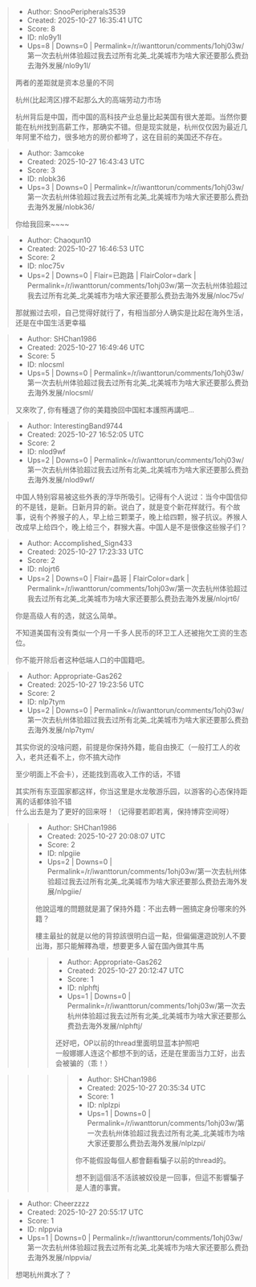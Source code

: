 > - Author: SnooPeripherals3539
> - Created: 2025-10-27 16:35:41 UTC
> - Score: 8
> - ID: nlo9y1l
> - Ups=8 | Downs=0 | Permalink=/r/iwanttorun/comments/1ohj03w/第一次去杭州体验超过我去过所有北美_北美城市为啥大家还要那么费劲去海外发展/nlo9y1l/
>
> 两者的差距就是资本总量的不同
> 
> 杭州(比起湾区)撑不起那么大的高端劳动力市场
> 
> 杭州背后是中国，而中国的高科技产业总量比起美国有很大差距。当然你要能在杭州找到高薪工作，那确实不错。但是现实就是，杭州仅仅因为最近几年阿里不给力，很多地方的房价都垮了，这在目前的美国还不存在。

> - Author: 3amcoke
> - Created: 2025-10-27 16:43:43 UTC
> - Score: 3
> - ID: nlobk36
> - Ups=3 | Downs=0 | Permalink=/r/iwanttorun/comments/1ohj03w/第一次去杭州体验超过我去过所有北美_北美城市为啥大家还要那么费劲去海外发展/nlobk36/
>
> 你给我回来~~~~

> - Author: Chaoqun10
> - Created: 2025-10-27 16:46:53 UTC
> - Score: 2
> - ID: nloc75v
> - Ups=2 | Downs=0 | Flair=已跑路 | FlairColor=dark | Permalink=/r/iwanttorun/comments/1ohj03w/第一次去杭州体验超过我去过所有北美_北美城市为啥大家还要那么费劲去海外发展/nloc75v/
>
> 那就搬过去呗，自己觉得好就行了，有相当部分人确实是比起在海外生活，还是在中国生活更幸福

> - Author: SHChan1986
> - Created: 2025-10-27 16:49:46 UTC
> - Score: 5
> - ID: nlocsml
> - Ups=5 | Downs=0 | Permalink=/r/iwanttorun/comments/1ohj03w/第一次去杭州体验超过我去过所有北美_北美城市为啥大家还要那么费劲去海外发展/nlocsml/
>
> 又來吹了, 你有種退了你的美籍換回中国紅本護照再講吧...

> - Author: InterestingBand9744
> - Created: 2025-10-27 16:52:05 UTC
> - Score: 2
> - ID: nlod9wf
> - Ups=2 | Downs=0 | Permalink=/r/iwanttorun/comments/1ohj03w/第一次去杭州体验超过我去过所有北美_北美城市为啥大家还要那么费劲去海外发展/nlod9wf/
>
> 中国人特别容易被这些外表的浮华所吸引。记得有个人说过：当今中国信仰的不是钱，是新。日新月异的新。说白了，就是变个新花样就行。有个故事，说有个养猴子的人，早上给三颗栗子，晚上给四颗，猴子抗议。养猴人改成早上给四个，晚上给三个，群猴大喜。中国人是不是很像这些猴子们？

> - Author: Accomplished_Sign433
> - Created: 2025-10-27 17:23:33 UTC
> - Score: 2
> - ID: nlojrt6
> - Ups=2 | Downs=0 | Flair=晶哥 | FlairColor=dark | Permalink=/r/iwanttorun/comments/1ohj03w/第一次去杭州体验超过我去过所有北美_北美城市为啥大家还要那么费劲去海外发展/nlojrt6/
>
> 你是高级人有的选，就这么简单。
> 
> 不知道美国有没有类似一个月一千多人民币的环卫工人还被拖欠工资的生态位。
> 
> 你不能开除后者这种低端人口的中国籍吧。

> - Author: Appropriate-Gas262
> - Created: 2025-10-27 19:23:56 UTC
> - Score: 2
> - ID: nlp7tym
> - Ups=2 | Downs=0 | Permalink=/r/iwanttorun/comments/1ohj03w/第一次去杭州体验超过我去过所有北美_北美城市为啥大家还要那么费劲去海外发展/nlp7tym/
>
> 其实你说的没啥问题，前提是你保持外籍，能自由换汇（一般打工人的收入，老共还看不上，你不搞大动作
> 
> 至少明面上不会卡），还能找到高收入工作的话，不错
> 
> 其实所有东亚国家都这样，你当这里是水龙敬游乐园，以游客的心态保持距离的话都体验不错  
> 什么出去是为了更好的回来呀！（记得要若即若离，保持博弈空间呀）

>> - Author: SHChan1986
>> - Created: 2025-10-27 20:08:07 UTC
>> - Score: 2
>> - ID: nlpgiie
>> - Ups=2 | Downs=0 | Permalink=/r/iwanttorun/comments/1ohj03w/第一次去杭州体验超过我去过所有北美_北美城市为啥大家还要那么费劲去海外发展/nlpgiie/
>>
>> 他說這堆的問題就是漏了保持外籍：不出去轉一圈搞定身份哪來的外籍？
>> 
>> 樓主最扯的就是以他的背掠該很明白這一點，但偏偏還遊說別人不要出海，那只能解釋為壞，想要更多人留在国內做其牛馬

>>> - Author: Appropriate-Gas262
>>> - Created: 2025-10-27 20:12:47 UTC
>>> - Score: 1
>>> - ID: nlphftj
>>> - Ups=1 | Downs=0 | Permalink=/r/iwanttorun/comments/1ohj03w/第一次去杭州体验超过我去过所有北美_北美城市为啥大家还要那么费劲去海外发展/nlphftj/
>>>
>>> 还好吧，OP以前的thread里面明显蓝本护照吧  
>>> 一般娜娜人连这个都想不到的话，还是在里面当力工好，出去会被骗的（乖！）

>>>> - Author: SHChan1986
>>>> - Created: 2025-10-27 20:35:34 UTC
>>>> - Score: 1
>>>> - ID: nlplzpi
>>>> - Ups=1 | Downs=0 | Permalink=/r/iwanttorun/comments/1ohj03w/第一次去杭州体验超过我去过所有北美_北美城市为啥大家还要那么费劲去海外发展/nlplzpi/
>>>>
>>>> 你不能假設每個人都會翻看騙子以前的thread的。
>>>> 
>>>> 想不到這個活不活該被奴役是一回事，但這不影響騙子是人渣的事實。

> - Author: Cheerzzzz
> - Created: 2025-10-27 20:55:17 UTC
> - Score: 1
> - ID: nlppvia
> - Ups=1 | Downs=0 | Permalink=/r/iwanttorun/comments/1ohj03w/第一次去杭州体验超过我去过所有北美_北美城市为啥大家还要那么费劲去海外发展/nlppvia/
>
> 想喝杭州粪水了？
